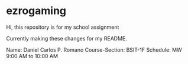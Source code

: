 # ezrogaming
Hi, this repository is for my school assignment

Currently making these changes for my README.

Name: Daniel Carlos P. Romano
Course-Section: BSIT-1F
Schedule: MW 9:00 AM to 10:00 AM
